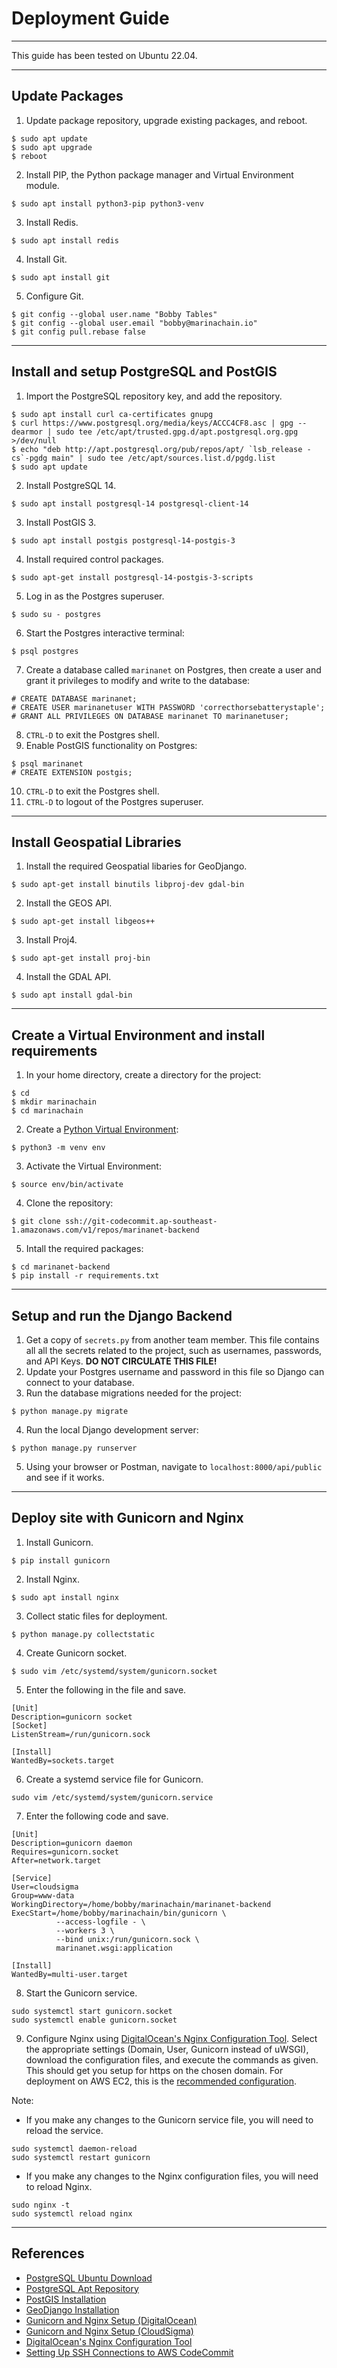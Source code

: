 # Deployment Guide
___
This guide has been tested on Ubuntu 22.04.

___
## Update Packages
1. Update package repository, upgrade existing packages, and reboot.
```
$ sudo apt update
$ sudo apt upgrade
$ reboot
```
2. Install PIP, the Python package manager and Virtual Environment module.
```
$ sudo apt install python3-pip python3-venv
```
3. Install Redis.
```
$ sudo apt install redis
```
4. Install Git.
```
$ sudo apt install git
```
5. Configure Git.
```
$ git config --global user.name "Bobby Tables"
$ git config --global user.email "bobby@marinachain.io"
$ git config pull.rebase false
```

___
## Install and setup PostgreSQL and PostGIS
1. Import the PostgreSQL repository key, and add the repository.
```
$ sudo apt install curl ca-certificates gnupg
$ curl https://www.postgresql.org/media/keys/ACCC4CF8.asc | gpg --dearmor | sudo tee /etc/apt/trusted.gpg.d/apt.postgresql.org.gpg >/dev/null
$ echo "deb http://apt.postgresql.org/pub/repos/apt/ `lsb_release -cs`-pgdg main" | sudo tee /etc/apt/sources.list.d/pgdg.list
$ sudo apt update
```
2. Install PostgreSQL 14.
```
$ sudo apt install postgresql-14 postgresql-client-14
```
3. Install PostGIS 3.
```
$ sudo apt install postgis postgresql-14-postgis-3
```
4. Install required control packages.
```
$ sudo apt-get install postgresql-14-postgis-3-scripts
```
5. Log in as the Postgres superuser.
```
$ sudo su - postgres
```
6. Start the Postgres interactive terminal:
```
$ psql postgres
```
7. Create a database called `marinanet` on Postgres, then create a user and grant it privileges to modify and write to the database:
```
# CREATE DATABASE marinanet;
# CREATE USER marinanetuser WITH PASSWORD 'correcthorsebatterystaple';
# GRANT ALL PRIVILEGES ON DATABASE marinanet TO marinanetuser;
```
8. `CTRL-D` to exit the Postgres shell.
9. Enable PostGIS functionality on Postgres:
```
$ psql marinanet
# CREATE EXTENSION postgis;
```
10. `CTRL-D` to exit the Postgres shell.
11. `CTRL-D` to logout of the Postgres superuser.

___
## Install Geospatial Libraries
1. Install the required Geospatial libaries for GeoDjango.
```
$ sudo apt-get install binutils libproj-dev gdal-bin
```
2. Install the GEOS API.
```
$ sudo apt-get install libgeos++
```
3. Install Proj4.
```
$ sudo apt-get install proj-bin
```
4. Install the GDAL API.
```
$ sudo apt install gdal-bin
```

___
## Create a Virtual Environment and install requirements
1. In your home directory, create a directory for the project:
```
$ cd
$ mkdir marinachain
$ cd marinachain
```
2. Create a [Python Virtual Environment](https://docs.python.org/3/library/venv.html):
```
$ python3 -m venv env
```
3. Activate the Virtual Environment:
```
$ source env/bin/activate
```
4. Clone the repository:
```
$ git clone ssh://git-codecommit.ap-southeast-1.amazonaws.com/v1/repos/marinanet-backend
```
5. Intall the required packages:
```
$ cd marinanet-backend
$ pip install -r requirements.txt
```

___
## Setup and run the Django Backend
1. Get a copy of `secrets.py` from another team member. This file contains all all the secrets related to the project, such as usernames, passwords, and API Keys. **DO NOT CIRCULATE THIS FILE!**
2. Update your Postgres username and password in this file so Django can connect to your database.
3. Run the database migrations needed for the project:
```
$ python manage.py migrate
```
4. Run the local Django development server:
```
$ python manage.py runserver
```
5. Using your browser or Postman, navigate to `localhost:8000/api/public` and see if it works.

___
## Deploy site with Gunicorn and Nginx
1. Install Gunicorn.
```
$ pip install gunicorn
```
2. Install Nginx.
```
$ sudo apt install nginx
```
3. Collect static files for deployment.
```
$ python manage.py collectstatic
```
4. Create Gunicorn socket.
```
$ sudo vim /etc/systemd/system/gunicorn.socket
```
5. Enter the following in the file and save.
```
[Unit]
Description=gunicorn socket
[Socket]
ListenStream=/run/gunicorn.sock

[Install]
WantedBy=sockets.target
```
6. Create a systemd service file for Gunicorn.
```
sudo vim /etc/systemd/system/gunicorn.service
```
7. Enter the following code and save.
```
[Unit]
Description=gunicorn daemon
Requires=gunicorn.socket
After=network.target

[Service]
User=cloudsigma
Group=www-data
WorkingDirectory=/home/bobby/marinachain/marinanet-backend
ExecStart=/home/bobby/marinachain/bin/gunicorn \
          --access-logfile - \
          --workers 3 \
          --bind unix:/run/gunicorn.sock \
          marinanet.wsgi:application

[Install]
WantedBy=multi-user.target
```
8. Start the Gunicorn service.
```
sudo systemctl start gunicorn.socket
sudo systemctl enable gunicorn.socket
```
9. Configure Nginx using [DigitalOcean's Nginx Configuration Tool](https://www.digitalocean.com/community/tools/nginx). Select the appropriate settings (Domain, User, Gunicorn instead of uWSGI), download the configuration files, and execute the commands as given. This should get you setup for https on the chosen domain. For deployment on AWS EC2, this is the [recommended configuration](https://www.digitalocean.com/community/tools/nginx?domains.0.server.domain=staging.marinachain.io&domains.0.server.path=%2Fhome%2Fubuntu%2F&domains.0.php.php=false&domains.0.python.python=true&domains.0.python.djangoRules=true&domains.0.routing.root=false&global.python.pythonServer=%2Frun%2Fgunicorn.sock&global.nginx.user=ubuntu).

Note:
- If you make any changes to the Gunicorn service file, you will need to reload the service.
```
sudo systemctl daemon-reload
sudo systemctl restart gunicorn
```
- If you make any changes to the Nginx configuration files, you will need to reload Nginx.
```
sudo nginx -t
sudo systemctl reload nginx
```
___
## References
- [PostgreSQL Ubuntu Download](https://www.postgresql.org/download/linux/ubuntu/)
- [PostgreSQL Apt Repository](https://wiki.postgresql.org/wiki/Apt)
- [PostGIS Installation](https://www.vultr.com/docs/install-the-postgis-extension-for-postgresql-on-ubuntu-linux/)
- [GeoDjango Installation](https://kitcharoenp.github.io/gis/2018/06/12/geodjango_installation.html)
- [Gunicorn and Nginx Setup (DigitalOcean)](https://www.digitalocean.com/community/tutorials/how-to-set-up-django-with-postgres-nginx-and-gunicorn-on-ubuntu-16-04)
- [Gunicorn and Nginx Setup (CloudSigma)](https://www.cloudsigma.com/setting-up-django-with-postgresql-nginx-and-gunicorn-on-ubuntu-20-04/)
- [DigitalOcean's Nginx Configuration Tool](https://www.digitalocean.com/community/tools/nginx)
- [Setting Up SSH Connections to AWS CodeCommit](https://docs.aws.amazon.com/codecommit/latest/userguide/setting-up-ssh-unixes.html)
